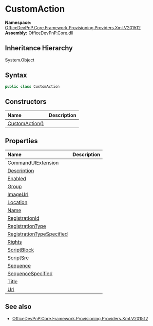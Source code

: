 # CustomAction
  

**Namespace:** [OfficeDevPnP.Core.Framework.Provisioning.Providers.Xml.V201512](OfficeDevPnP.Core.Framework.Provisioning.Providers.Xml.V201512.md)  
**Assembly:** OfficeDevPnP.Core.dll  
## Inheritance Hierarchy
System.Object  
## Syntax
```C#
public class CustomAction
```
## Constructors
|**Name**|**Description**|
|:-----|:-----|
| [CustomAction()](OfficeDevPnP.Core.Framework.Provisioning.Providers.Xml.V201512.CustomAction.ctor1.md) |  
## Properties
|**Name**|**Description**|
|:-----|:-----|
| [CommandUIExtension](OfficeDevPnP.Core.Framework.Provisioning.Providers.Xml.V201512.CustomAction.CommandUIExtension.md) | 
| [Description](OfficeDevPnP.Core.Framework.Provisioning.Providers.Xml.V201512.CustomAction.Description.md) | 
| [Enabled](OfficeDevPnP.Core.Framework.Provisioning.Providers.Xml.V201512.CustomAction.Enabled.md) | 
| [Group](OfficeDevPnP.Core.Framework.Provisioning.Providers.Xml.V201512.CustomAction.Group.md) | 
| [ImageUrl](OfficeDevPnP.Core.Framework.Provisioning.Providers.Xml.V201512.CustomAction.ImageUrl.md) | 
| [Location](OfficeDevPnP.Core.Framework.Provisioning.Providers.Xml.V201512.CustomAction.Location.md) | 
| [Name](OfficeDevPnP.Core.Framework.Provisioning.Providers.Xml.V201512.CustomAction.Name.md) | 
| [RegistrationId](OfficeDevPnP.Core.Framework.Provisioning.Providers.Xml.V201512.CustomAction.RegistrationId.md) | 
| [RegistrationType](OfficeDevPnP.Core.Framework.Provisioning.Providers.Xml.V201512.CustomAction.RegistrationType.md) | 
| [RegistrationTypeSpecified](OfficeDevPnP.Core.Framework.Provisioning.Providers.Xml.V201512.CustomAction.RegistrationTypeSpecified.md) | 
| [Rights](OfficeDevPnP.Core.Framework.Provisioning.Providers.Xml.V201512.CustomAction.Rights.md) | 
| [ScriptBlock](OfficeDevPnP.Core.Framework.Provisioning.Providers.Xml.V201512.CustomAction.ScriptBlock.md) | 
| [ScriptSrc](OfficeDevPnP.Core.Framework.Provisioning.Providers.Xml.V201512.CustomAction.ScriptSrc.md) | 
| [Sequence](OfficeDevPnP.Core.Framework.Provisioning.Providers.Xml.V201512.CustomAction.Sequence.md) | 
| [SequenceSpecified](OfficeDevPnP.Core.Framework.Provisioning.Providers.Xml.V201512.CustomAction.SequenceSpecified.md) | 
| [Title](OfficeDevPnP.Core.Framework.Provisioning.Providers.Xml.V201512.CustomAction.Title.md) | 
| [Url](OfficeDevPnP.Core.Framework.Provisioning.Providers.Xml.V201512.CustomAction.Url.md) | 
## See also
- [OfficeDevPnP.Core.Framework.Provisioning.Providers.Xml.V201512](OfficeDevPnP.Core.Framework.Provisioning.Providers.Xml.V201512.md)

